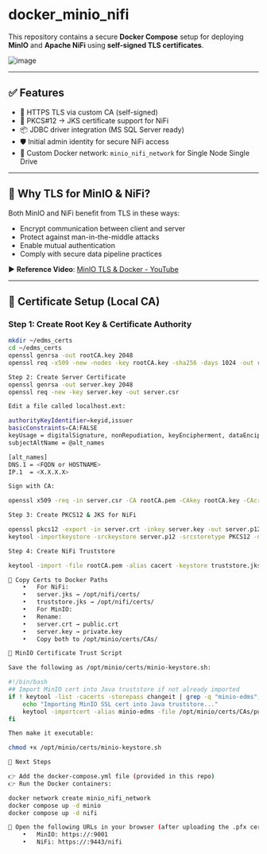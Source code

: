 # docker_minio_nifi

This repository contains a secure **Docker Compose** setup for deploying **MinIO** and **Apache NiFi** using **self-signed TLS certificates**.

![image](https://github.com/user-attachments/assets/c9835ee6-44ef-4764-a89d-98a29233a4ba)


---

## ✅ Features

- 🔐 HTTPS TLS via custom CA (self-signed)
- 🔁 PKCS#12 → JKS certificate support for NiFi
- 📦 JDBC driver integration (MS SQL Server ready)
- 🛡️ Initial admin identity for secure NiFi access
- 🔗 Custom Docker network: `minio_nifi_network` for Single Node Single Drive

---

## 🎯 Why TLS for MinIO & NiFi?

Both MinIO and NiFi benefit from TLS in these ways:

- Encrypt communication between client and server
- Protect against man-in-the-middle attacks
- Enable mutual authentication
- Comply with secure data pipeline practices

▶️ **Reference Video**: [MinIO TLS & Docker - YouTube](https://www.youtube.com/watch?v=Mc_sWPaTHO8)

---

## 🔧 Certificate Setup (Local CA)

### Step 1: Create Root Key & Certificate Authority

```bash
mkdir ~/edms_certs
cd ~/edms_certs
openssl genrsa -out rootCA.key 2048
openssl req -x509 -new -nodes -key rootCA.key -sha256 -days 1024 -out rootCA.pem

Step 2: Create Server Certificate
openssl genrsa -out server.key 2048
openssl req -new -key server.key -out server.csr

Edit a file called localhost.ext:

authorityKeyIdentifier=keyid,issuer
basicConstraints=CA:FALSE
keyUsage = digitalSignature, nonRepudiation, keyEncipherment, dataEncipherment
subjectAltName = @alt_names

[alt_names]
DNS.1 = <FQDN or HOSTNAME>
IP.1  = <X.X.X.X>

Sign with CA:

openssl x509 -req -in server.csr -CA rootCA.pem -CAkey rootCA.key -CAcreateserial -out server.crt -days 500 -sha256 -extfile server.ext

Step 3: Create PKCS12 & JKS for NiFi

openssl pkcs12 -export -in server.crt -inkey server.key -out server.p12
keytool -importkeystore -srckeystore server.p12 -srcstoretype PKCS12 -destkeystore server.jks -deststoretype JKS

Step 4: Create NiFi Truststore

keytool -import -file rootCA.pem -alias cacert -keystore truststore.jks -storepass <password>

📁 Copy Certs to Docker Paths
	•	For NiFi:
	•	server.jks → /opt/nifi/certs/
	•	truststore.jks → /opt/nifi/certs/
	•	For MinIO:
	•	Rename:
	•	server.crt → public.crt
	•	server.key → private.key
	•	Copy both to /opt/minio/certs/CAs/

🔑 MinIO Certificate Trust Script

Save the following as /opt/minio/certs/minio-keystore.sh:

#!/bin/bash
## Import MinIO cert into Java truststore if not already imported
if ! keytool -list -cacerts -storepass changeit | grep -q "minio-edms"; then
    echo "Importing MinIO SSL cert into Java truststore..."
    keytool -importcert -alias minio-edms -file /opt/minio/certs/CAs/public.crt -cacerts -storepass changeit -noprompt
fi

Then make it executable:

chmod +x /opt/minio/certs/minio-keystore.sh

🐳 Next Steps

👉 Add the docker-compose.yml file (provided in this repo)
👉 Run the Docker containers:

docker network create minio_nifi_network
docker compose up -d minio
docker compose up -d nifi

🧪 Open the following URLs in your browser (after uploading the .pfx cert):
	•	MinIO: https://:9001
	•	NiFi: https://:9443/nifi
